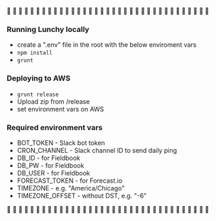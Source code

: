 :hamburger: :pizza: :hamburger: :pizza: :hamburger: :pizza: :hamburger: :pizza: :hamburger: :pizza: :hamburger: :pizza: :hamburger: :pizza: :hamburger: :pizza: :hamburger: :pizza: :hamburger: :pizza: :hamburger: :pizza: :hamburger: :pizza: :hamburger: :pizza: :hamburger: :pizza: :hamburger: :pizza: :hamburger: :pizza: :hamburger: :pizza: :hamburger:

### Running Lunchy locally
- create a ".env" file in the root with the below enviroment vars
- `npm install`
- `grunt`

### Deploying to AWS
- `grunt release`
- Upload zip from /release
- set environment vars on AWS

### Required environment vars
- BOT_TOKEN - Slack bot token
- CRON_CHANNEL - Slack channel ID to send daily ping
- DB_ID - for Fieldbook
- DB_PW - for Fieldbook
- DB_USER - for Fieldbook
- FORECAST_TOKEN - for Forecast.io
- TIMEZONE - e.g. "America/Chicago"
- TIMEZONE_OFFSET - without DST, e.g. "-6"

:hamburger: :pizza: :hamburger: :pizza: :hamburger: :pizza: :hamburger: :pizza: :hamburger: :pizza: :hamburger: :pizza: :hamburger: :pizza: :hamburger: :pizza: :hamburger: :pizza: :hamburger: :pizza: :hamburger: :pizza: :hamburger: :pizza: :hamburger: :pizza: :hamburger: :pizza: :hamburger: :pizza: :hamburger: :pizza: :hamburger: :pizza: :hamburger:
